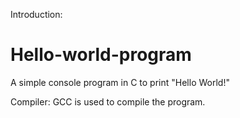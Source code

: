 Introduction:
# Hello-world-program
A simple console program in C to print "Hello World!"

Compiler:
GCC is used to compile the program.
